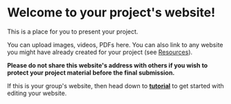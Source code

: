 # Welcome to your project's website!

This is a place for you to present your project.

You can upload images, videos, PDFs here. You can also link to any website you might have already created for your project (see [Resources](resources.md)).


**Please do not share this website's address with others if you wish to protect your project material before the final submission.**

If this is your group's website, then head down to **[tutorial](tutorial.md)** to get started with editing your website.
